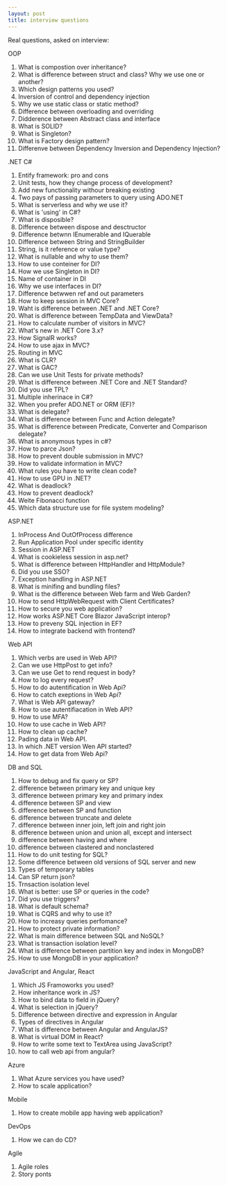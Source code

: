```yaml
---
layout: post
title: interview questions
---
```

Real questions, asked on interview:

OOP
1. What is compostion over inheritance?
2. What is difference between struct and class? Why we use one or another?
3. Which design patterns you used?
4. Inversion of control and dependency injection
5. Why we use static class or static method?
6. Difference between overloading and overriding
7. Didderence between Abstract class and interface
8. What is SOLID?
9. What is Singleton?
10. What is Factory design pattern?
11. Differenve between Dependency Inversion and Dependency Injection?


.NET C#
1. Entify framework: pro and cons
2. Unit tests, how they change process of development?
3. Add new functionality withour breaking existing
4. Two pays of passing parameters to query using ADO.NET
5. What is serverless and why we use it?
6. What is 'using' in C#?
7. What is disposible?
8. Difference between dispose and desctructor
9. Difference betwnn IEnumerable and IQuerable
10. Difference between String and StringBuilder
11. String, is it reference or value type?
12. What is nullable and why to use them?
13. How to use conteiner for DI?
14. How we use Singleton in DI?
15. Name of container in DI
16. Why we use interfaces in DI?
17. Difference betwwen ref and out parameters
18. How to keep session in MVC Core?
19. Waht is difference between .NET and .NET Core?
20. What is difference between TempData and ViewData?
21. How to calculate number of visitors in MVC?
22. What's new in .NET Core 3.x?
23. How SignalR works?
24. How to use ajax in MVC?
25. Routing in MVC
26. What is CLR?
27. What is GAC?
28. Can we use Unit Tests for private methods?
29. What is difference between .NET Core and .NET Standard?
30. Did you use TPL?
31. Multiple inherinace in C#?
32. When you prefer ADO.NET or ORM (EF)?
33. What is delegate?
34. What is difference between Func and Action delegate?
35. What is difference between Predicate, Converter and Comparison delegate?
36. What is anonymous types in c#?
37. How to parce Json?
38. How to prevent double submission in MVC?
39. How to validate information in MVC?
40. What rules you have to write clean code?
41. How to use GPU in .NET?
42. What is deadlock?
43. How to prevent deadlock?
44. Weite Fibonacci function
45. Which data structure use for file system modeling?


ASP.NET
1. InProcess And OutOfProcess difference
2. Run Application Pool under specific identity
3. Session in ASP.NET
4. What is cookieless session in asp.net?
5. What is difference between HttpHandler and HttpModule?
6. Did you use SSO?
7. Exception handling in ASP.NET
8. What is minifing and bundling files?
9. What is the difference between Web farm and Web Garden?
10. How to send HttpWebRequest with Client Certificates?
11. How to secure you web application?
12. How works ASP.NET Core Blazor JavaScript interop?
13. How to preveny SQL injection in EF?
14. How to integrate backend with frontend?


Web API
1. Which verbs are used in Web API?
2. Can we use HttpPost to get info?
3. Can we use Get to rend request in body?
4. How to log every request?
5. How to do autentification in Web Api?
6. How to catch exeptions in Web Api?
7. What is Web API gateway?
8. How to use autentifiacation in Web API?
9. How to use MFA?
10. How to use cache in Web API?
11. How to clean up cache?
12. Pading data in Web API.
13. In which .NET version Wen API started?
14. How to get data from Web Api?


DB and SQL
1. How to debug and fix query or SP?
2. difference between primary key and unique key
3. difference between primary key and primary index
4. difference between SP and view
5. difference between SP and function
6. difference between truncate and delete 
7. difference between inner join, left join and right join
8. difference between union and union all, except and intersect
9. difference between having and where
10. difference between clastered and nonclastered 
11. How to do unit testing for SQL?
12. Some difference between old versions of SQL server and new
13. Types of temporary tables
14. Can SP return json?
15. Trnsaction isolation level
16. What is better: use SP or queries in the code?
17. Did you use triggers?
18. What is default schema?
19. What is CQRS and why to use it?
20. How to increasy queries perfomance?
21. How to protect private information?
22. What is main difference between SQL and NoSQL?
23. What is transaction isolation level?
24. What is difference between partition key and index in MongoDB?
25. How to use MongoDB in your application?


JavaScript and Angular, React
1. Which JS Framoworks you used?
2. How inheritance work in JS?
3. How to bind data to field in jQuery?
4. What is selection in jQuery?
5. Difference between directive and expression in Angular
6. Types of directives in Angular
7. What is difference between Angular and AngularJS?
8. What is virtual DOM in React?
9. How to write some text to TextArea using JavaScript?
10. how to call web api from angular?


Azure
1. What Azure services you have used?
2. How to scale application?


Mobile
1. How to create mobile app having web application?


DevOps
1. How we can do CD?


Agile
1. Agile roles
2. Story ponts


